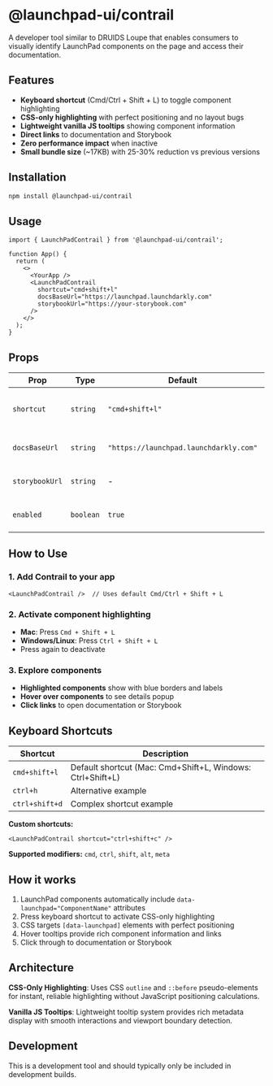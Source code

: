 # @launchpad-ui/contrail

A developer tool similar to DRUIDS Loupe that enables consumers to visually identify LaunchPad components on the page and access their documentation.

## Features

- **Keyboard shortcut** (Cmd/Ctrl + Shift + L) to toggle component highlighting
- **CSS-only highlighting** with perfect positioning and no layout bugs
- **Lightweight vanilla JS tooltips** showing component information
- **Direct links** to documentation and Storybook
- **Zero performance impact** when inactive
- **Small bundle size** (~17KB) with 25-30% reduction vs previous versions

## Installation

```bash
npm install @launchpad-ui/contrail
```

## Usage

```tsx
import { LaunchPadContrail } from '@launchpad-ui/contrail';

function App() {
  return (
    <>
      <YourApp />
      <LaunchPadContrail 
        shortcut="cmd+shift+l"
        docsBaseUrl="https://launchpad.launchdarkly.com"
        storybookUrl="https://your-storybook.com" 
      />
    </>
  );
}
```

## Props

| Prop | Type | Default | Description |
|------|------|---------|-------------|
| `shortcut` | `string` | `"cmd+shift+l"` | Keyboard shortcut to toggle highlighting |
| `docsBaseUrl` | `string` | `"https://launchpad.launchdarkly.com"` | Base URL for component documentation |
| `storybookUrl` | `string` | - | URL for Storybook instance |
| `enabled` | `boolean` | `true` | Whether Contrail is enabled |

## How to Use

### 1. Add Contrail to your app
```tsx
<LaunchPadContrail />  // Uses default Cmd/Ctrl + Shift + L
```

### 2. Activate component highlighting
- **Mac**: Press `Cmd + Shift + L` 
- **Windows/Linux**: Press `Ctrl + Shift + L`
- Press again to deactivate

### 3. Explore components
- **Highlighted components** show with blue borders and labels
- **Hover over components** to see details popup
- **Click links** to open documentation or Storybook

## Keyboard Shortcuts

| Shortcut | Description |
|----------|-------------|
| `cmd+shift+l` | Default shortcut (Mac: Cmd+Shift+L, Windows: Ctrl+Shift+L) |
| `ctrl+h` | Alternative example |
| `ctrl+shift+d` | Complex shortcut example |

**Custom shortcuts:**
```tsx
<LaunchPadContrail shortcut="ctrl+shift+c" />
```

**Supported modifiers:** `cmd`, `ctrl`, `shift`, `alt`, `meta`

## How it works

1. LaunchPad components automatically include `data-launchpad="ComponentName"` attributes
2. Press keyboard shortcut to activate CSS-only highlighting
3. CSS targets `[data-launchpad]` elements with perfect positioning
4. Hover tooltips provide rich component information and links
5. Click through to documentation or Storybook

## Architecture

**CSS-Only Highlighting**: Uses CSS `outline` and `::before` pseudo-elements for instant, reliable highlighting without JavaScript positioning calculations.

**Vanilla JS Tooltips**: Lightweight tooltip system provides rich metadata display with smooth interactions and viewport boundary detection.

## Development

This is a development tool and should typically only be included in development builds.